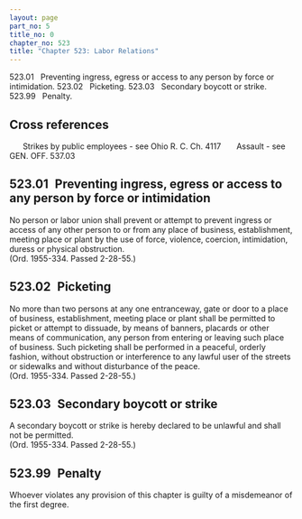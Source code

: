 ```yaml
---
layout: page
part_no: 5
title_no: 0
chapter_no: 523
title: "Chapter 523: Labor Relations"
---
```


523.01   Preventing ingress, egress or access to any person by force or
intimidation.
523.02   Picketing.
523.03   Secondary boycott or strike.
523.99   Penalty.

## Cross references

      Strikes by public employees - see Ohio R. C. Ch. 4117
      Assault - see GEN. OFF.
537.03

## 523.01   Preventing ingress, egress or access to any person by force or intimidation

No person or labor union shall prevent or attempt to prevent ingress or
access of any other person to or from any place of business, establishment,
meeting place or plant by the use of force, violence, coercion, intimidation,
duress or physical obstruction.  
(Ord. 1955-334. Passed 2-28-55.)

## 523.02   Picketing

No more than two persons at any one entranceway, gate or door to a place of
business, establishment, meeting place or plant shall be permitted to picket or
attempt to dissuade, by means of banners, placards or other means of
communication, any person from entering or leaving such place of business. Such
picketing shall be performed in a peaceful, orderly fashion, without
obstruction or interference to any lawful user of the streets or sidewalks and
without disturbance of the peace.  
(Ord. 1955-334. Passed 2-28-55.)

## 523.03   Secondary boycott or strike

A secondary boycott or strike is hereby declared to be unlawful and shall
not be permitted.  
(Ord. 1955-334. Passed 2-28-55.)

## 523.99   Penalty

Whoever violates any provision of this chapter is guilty of a misdemeanor of
the first degree.
